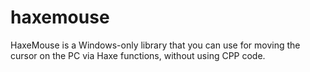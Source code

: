 # haxemouse

HaxeMouse is a Windows-only library that you can use for moving the cursor on the PC via Haxe functions, without using CPP code.
